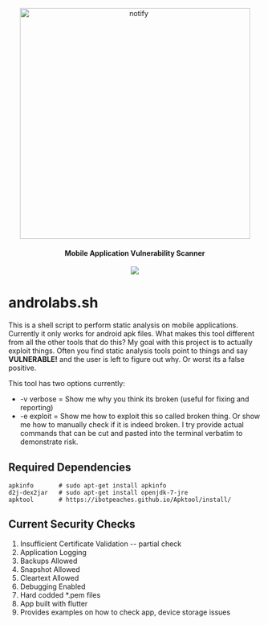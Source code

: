 <p align="center">
<img width="459" alt="notify" src="https://raw.githubusercontent.com/labsbots/androlabs/main/img/androlabs.png">

<h4 align="center">Mobile Application Vulnerability Scanner</h4>
<p align="center">
  <a href="https://twitter.com/labsbots">
  <img src="https://img.shields.io/badge/Twitter-%40labsbots-blue.svg">
  </a>
</p>

# androlabs.sh

This is a shell script to perform static analysis on mobile applications. Currently it only works for android apk files.
What makes this tool different from all the other tools that do this? My goal with this project is to actually exploit things.
Often you find static analysis tools point to things and say **VULNERABLE!** and the user is left to figure out why. Or worst its a 
false positive. 

This tool has two options currently:
  - -v verbose = Show me why you think its broken (useful for fixing and reporting)
  - -e exploit = Show me how to exploit this so called broken thing. Or show me how to manually check if it is indeed broken. I try
  provide actual commands that can be cut and pasted into the terminal verbatim to demonstrate risk.


## Required Dependencies
```
apkinfo       # sudo apt-get install apkinfo
d2j-dex2jar   # sudo apt-get install openjdk-7-jre
apktool       # https://ibotpeaches.github.io/Apktool/install/
```

## Current Security Checks

1. Insufficient Certificate Validation -- partial check
2. Application Logging
3. Backups Allowed 
4. Snapshot Allowed
6. Cleartext Allowed
7. Debugging Enabled
8. Hard codded *.pem files
9. App built with flutter
10. Provides examples on how to check app, device storage issues
